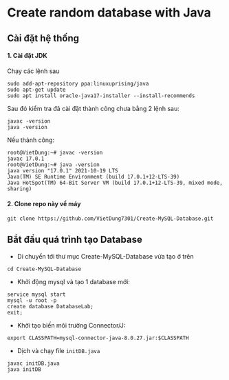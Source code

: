 # Create random database with Java

## Cài đặt hệ thống

#### 1. Cài đặt JDK
Chạy các lệnh sau
```shell
sudo add-apt-repository ppa:linuxuprising/java
sudo apt-get update
sudo apt install oracle-java17-installer --install-recommends
```
Sau đó kiểm tra đã cài đặt thành công chưa bằng 2 lệnh sau:
```shell
javac -version
java -version
```
Nếu thành công:
```shell
root@VietDung:~# javac -version
javac 17.0.1
root@VietDung:~# java -version
java version "17.0.1" 2021-10-19 LTS
Java(TM) SE Runtime Environment (build 17.0.1+12-LTS-39)
Java HotSpot(TM) 64-Bit Server VM (build 17.0.1+12-LTS-39, mixed mode, sharing)
```

#### 2. Clone repo này về máy
```shell
git clone https://github.com/VietDung7301/Create-MySQL-Database.git
```


## Bắt đầu quá trình tạo Database
- Di chuyển tới thư mục Create-MySQL-Database vừa tạo ở trên
```shell
cd Create-MySQL-Database
```
- Khởi động mysql và tạo 1 database mới:
```shell
service mysql start
mysql -u root -p
create database DatabaseLab;
exit;
```
- Khởi tạo biến môi trường Connector/J:
```shell
export CLASSPATH=mysql-connector-java-8.0.27.jar:$CLASSPATH
```
- Dịch và chạy file `initDB.java`
```shell
javac initDB.java
java initDB
```
